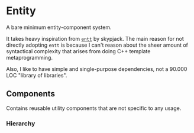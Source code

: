 # Entity

A bare minimum entity-component system. 

It takes heavy inspiration from [`entt`](https://github.com/skypjack/entt) by skypjack. 
The main reason for not directly adopting `entt` is because I can't reason about the 
sheer amount of syntactical complexity that arises from doing C++ template metaprogramming.

Also, I like to have simple and single-purpose dependencies, not a 90.000 LOC 
"library of libraries".

## Components

Contains reusable utility components that are not specific to any usage.

### Hierarchy